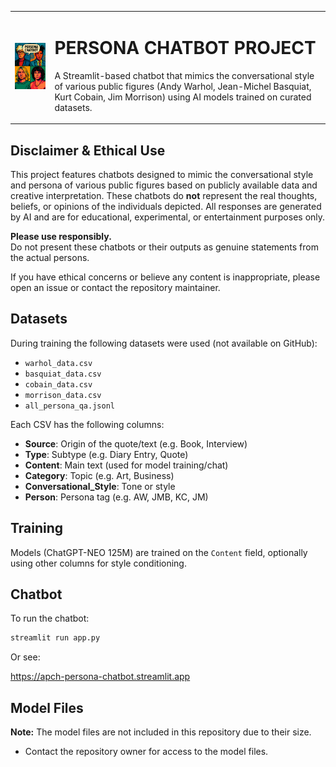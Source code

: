 <table>
  <tr>
    <td>
      <img src="src/images/persona_chatbot_logo.png" alt="Project Logo" width="200"/>
    </td>
    <td>
      <h1>PERSONA CHATBOT PROJECT</h1>
      <p>A Streamlit-based chatbot that mimics the conversational style of various public figures (Andy Warhol, Jean-Michel Basquiat, Kurt Cobain, Jim Morrison) using AI models trained on curated datasets.</p>
    </td>
  </tr>
</table>

## Disclaimer & Ethical Use

This project features chatbots designed to mimic the conversational style and persona of various public figures based on publicly available data and creative interpretation. These chatbots do **not** represent the real thoughts, beliefs, or opinions of the individuals depicted. All responses are generated by AI and are for educational, experimental, or entertainment purposes only.

**Please use responsibly.**  
Do not present these chatbots or their outputs as genuine statements from the actual persons.

If you have ethical concerns or believe any content is inappropriate, please open an issue or contact the repository maintainer.

## Datasets

During training the following datasets were used (not available on GitHub):
- `warhol_data.csv`
- `basquiat_data.csv`
- `cobain_data.csv`
- `morrison_data.csv`
- `all_persona_qa.jsonl`

Each CSV has the following columns:
- **Source**: Origin of the quote/text (e.g. Book, Interview)
- **Type**: Subtype (e.g. Diary Entry, Quote)
- **Content**: Main text (used for model training/chat)
- **Category**: Topic (e.g. Art, Business)
- **Conversational_Style**: Tone or style
- **Person**: Persona tag (e.g. AW, JMB, KC, JM)

## Training

Models (ChatGPT-NEO 125M) are trained on the `Content` field, optionally using other columns for style conditioning.

## Chatbot

To run the chatbot:

```sh
streamlit run app.py
```
Or see: 

https://apch-persona-chatbot.streamlit.app


## Model Files

**Note:** The model files are not included in this repository due to their size.
- Contact the repository owner for access to the model files.
